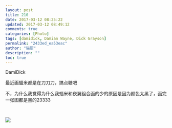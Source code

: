 ```yaml
---
layout: post
title: 210
date: 2017-03-12 08:25:22
updated: 2017-03-12 08:49:12
comments: true
categories: [Photo]
tags: [damidick, Damian Wayne, Dick Grayson]
permalink: "2433ed_ea53eac"
author: "猫厨"
description: ""
toc: true
---
```


<p>DamiDick</p> 
<p>最近画蝠米都是在刀刀刀，搞点糖吧<br /></p> 
<p>不，为什么我觉得为什么我蝠米和夜翼组合画的少的原因是因为颜色太黑了，画完一张图都是黑的23333</p> 
<p><br /></p>

![](https://nos.netease.com/imglf0/img/cVZNdzJtQk9JV2Y1YTFlWEpMUVpKSU90Vyt5bmkvRys5Y0ZPZ1AydWorUHo1ODlBbDFEclpnPT0.jpg)